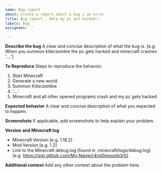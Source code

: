 ```yaml
---
name: Bug report
about: Create a report about a bug / an error
title: Bug report - Help my pc got hacked!!
labels: Bug
assignees: ''

---
```


**Describe the bug**
A clear and concise description of what the bug is. [e.g. When you summon killerzombie the pc gets hacked and minecraft crashes '....']

**To Reproduce**
Steps to reproduce the behavior:
1. Start Minecraft
2. Generate a new world
3. Summon Killerzombie
4. '....'
5. Minecraft and all other opened programs crash and my pc gets hacked

**Expected behavior**
A clear and concise description of what you expected to happen.

**Screenshots**
If applicable, add screenshots to help explain your problem.

**Version and Minecraft log**
 - Minecraft Version [e.g. 1.18.2]
 - Mod Version [e.g. 1.2]
 - Link to the Minecraft debug.log (found in .minecraft/logs/debug.log) [e.g. https://gist.github.com/My-Name/r4nd0mnumb3r5]

**Additional context**
Add any other context about the problem here.
